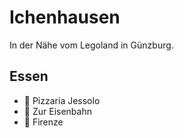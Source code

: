 # Ichenhausen

In der Nähe vom Legoland in Günzburg.

## Essen
- 🍕 Pizzaria Jessolo
- 🍖 Zur Eisenbahn
- 🍨 Firenze
